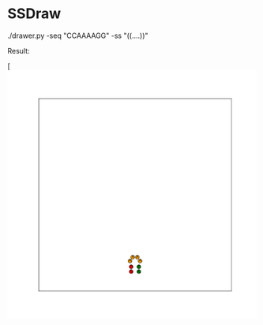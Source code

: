 SSDraw
======

./drawer.py -seq "CCAAAAGG" -ss "((....))"

Result:

[![alt text](resources/example.png "example output")